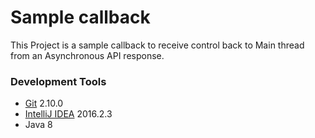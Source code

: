 # Sample callback

This Project is a sample callback to receive control back to Main thread from an Asynchronous API response.

### Development Tools
* [Git](https://git-scm.com/) 2.10.0
* [IntelliJ IDEA](https://www.jetbrains.com/idea/) 2016.2.3
* Java 8
